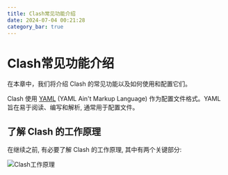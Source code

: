 ```yaml
---
title: Clash常见功能介绍
date: 2024-07-04 00:21:28
category_bar: true
---
```


# Clash常见功能介绍

在本章中，我们将介绍 Clash 的常见功能以及如何使用和配置它们。

Clash 使用 [YAML](https://yaml.org/) (YAML Ain't Markup Language) 作为配置文件格式。YAML 旨在易于阅读、编写和解析, 通常用于配置文件。

## 了解 Clash 的工作原理

在继续之前, 有必要了解 Clash 的工作原理, 其中有两个关键部分:

![Clash工作原理](https://blog-assets.qingyi-studio.top/clash/%E5%B8%B8%E8%A7%81%E5%8A%9F%E8%83%BD%E4%BB%8B%E7%BB%8D/1.png)
